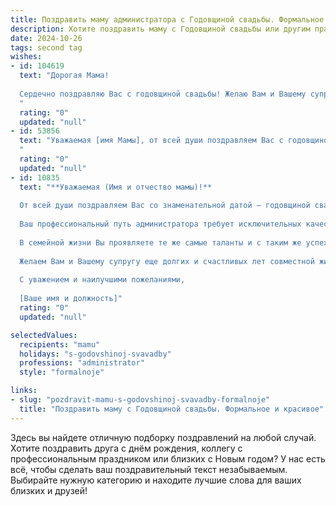 ```yaml
---
title: Поздравить маму администратора с Годовщиной свадьбы. Формальное и красивое
description: Хотите поздравить маму с Годовщиной свадьбы или другим праздником? Наш ИИ создаст незабываемое поздравление, а вы обязательно выделитесь среди других.  
date: 2024-10-26
tags: second tag
wishes:
- id: 104619
  text: "Дорогая Мама!
  
  Сердечно поздравляю Вас с годовщиной свадьбы! Желаю Вам и Вашему супругу долгих лет счастливой семейной жизни, наполненной любовью, взаимопониманием и благополучием. Пусть каждый день будет полон радости и тепла, а ваша любовь с годами только крепнет. Счастья Вам и крепкого здоровья!
  "
  rating: "0"
  updated: "null"
- id: 53856
  text: "Уважаемая [имя Мамы], от всей души поздравляем Вас с годовщиной свадьбы! Желаем Вам и Вашему супругу крепкого здоровья, неиссякаемой любви, семейного благополучия и долгих лет совместной жизни, наполненных счастьем и гармонией.
  "
  rating: "0"
  updated: "null"
- id: 10835
  text: "**Уважаемая (Имя и отчество мамы)!**
  
  От всей души поздравляем Вас со знаменательной датой – годовщиной свадьбы!
  
  Ваш профессиональный путь администратора требует исключительных качеств: организаторских способностей, коммуникабельности, внимания к деталям. Благодаря этим навыкам, Вы всегда вносите неоценимый вклад в работу организации.
  
  В семейной жизни Вы проявляете те же самые таланты и с таким же успехом управляете домашним очагом. Вы – замечательная жена, заботливая мать и надежная опора для близких.
  
  Желаем Вам и Вашему супругу еще долгих и счастливых лет совместной жизни. Пусть в Вашем доме всегда царят любовь, гармония и благополучие.
  
  С уважением и наилучшими пожеланиями,
  
  [Ваше имя и должность]"
  rating: "0"
  updated: "null"

selectedValues:
  recipients: "mamu"
  holidays: "s-godovshinoj-svavadby"
  professions: "administrator"
  style: "formalnoje"

links:
- slug: "pozdravit-mamu-s-godovshinoj-svavadby-formalnoje"
  title: "Поздравить маму с Годовщиной свадьбы. Формальное и красивое"
---
```


Здесь вы найдете отличную подборку поздравлений на любой случай.
Хотите поздравить друга с днём рождения, коллегу с профессиональным праздником или близких с Новым годом? У нас есть всё, чтобы сделать ваш поздравительный текст незабываемым. Выбирайте нужную категорию и находите лучшие слова для ваших близких и друзей!
